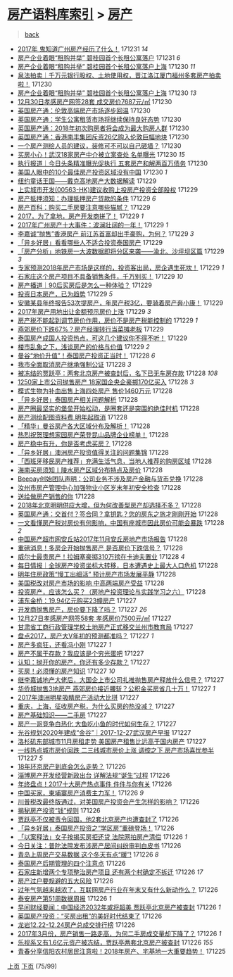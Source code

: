 [房产语料库索引](../../README.md)  > [房产](房产.md)
====
> [back](../README.md)

- [2017年 鬼知道广州房产经历了什么！](http://jkwz.applinzi.com/ittc/7053318949247124487.html#2017%E5%B9%B4+%E9%AC%BC%E7%9F%A5%E9%81%93%E5%B9%BF%E5%B7%9E%E6%88%BF%E4%BA%A7%E7%BB%8F%E5%8E%86%E4%BA%86%E4%BB%80%E4%B9%88%EF%BC%81) 171231 *14* 
- [房产企业着眼“租购并举” 碧桂园首个长租公寓落户](http://jkwz.applinzi.com/ittc/7053153303267902480.html#%E6%88%BF%E4%BA%A7%E4%BC%81%E4%B8%9A%E7%9D%80%E7%9C%BC%E2%80%9C%E7%A7%9F%E8%B4%AD%E5%B9%B6%E4%B8%BE%E2%80%9D+%E7%A2%A7%E6%A1%82%E5%9B%AD%E9%A6%96%E4%B8%AA%E9%95%BF%E7%A7%9F%E5%85%AC%E5%AF%93%E8%90%BD%E6%88%B7) 171231 *6* 
- [房产企业着眼“租购并举” 碧桂园首个长租公寓落户上海](http://jkwz.applinzi.com/ittc/7052994933529510929.html#%E6%88%BF%E4%BA%A7%E4%BC%81%E4%B8%9A%E7%9D%80%E7%9C%BC%E2%80%9C%E7%A7%9F%E8%B4%AD%E5%B9%B6%E4%B8%BE%E2%80%9D+%E7%A2%A7%E6%A1%82%E5%9B%AD%E9%A6%96%E4%B8%AA%E9%95%BF%E7%A7%9F%E5%85%AC%E5%AF%93%E8%90%BD%E6%88%B7%E4%B8%8A%E6%B5%B7) 171230 *11* 
- [泉法拍卖｜千万元银行股权、土地使用权，晋江洛江厦门福州多套房产拍卖啦！](http://jkwz.applinzi.com/ittc/7052986738765464592.html#%E6%B3%89%E6%B3%95%E6%8B%8D%E5%8D%96%EF%BD%9C%E5%8D%83%E4%B8%87%E5%85%83%E9%93%B6%E8%A1%8C%E8%82%A1%E6%9D%83%E3%80%81%E5%9C%9F%E5%9C%B0%E4%BD%BF%E7%94%A8%E6%9D%83%EF%BC%8C%E6%99%8B%E6%B1%9F%E6%B4%9B%E6%B1%9F%E5%8E%A6%E9%97%A8%E7%A6%8F%E5%B7%9E%E5%A4%9A%E5%A5%97%E6%88%BF%E4%BA%A7%E6%8B%8D%E5%8D%96%E5%95%A6%EF%BC%81) 171230  
- [房产企业着眼“租购并举” 碧桂园首个长租公寓落户上海](http://jkwz.applinzi.com/ittc/7052986106159563793.html#%E6%88%BF%E4%BA%A7%E4%BC%81%E4%B8%9A%E7%9D%80%E7%9C%BC%E2%80%9C%E7%A7%9F%E8%B4%AD%E5%B9%B6%E4%B8%BE%E2%80%9D+%E7%A2%A7%E6%A1%82%E5%9B%AD%E9%A6%96%E4%B8%AA%E9%95%BF%E7%A7%9F%E5%85%AC%E5%AF%93%E8%90%BD%E6%88%B7%E4%B8%8A%E6%B5%B7) 171230 *13* 
- [12月30日孝感房产网签28套 成交房价7687元/㎡](http://jkwz.applinzi.com/ittc/7052926256784344081.html#12%E6%9C%8830%E6%97%A5%E5%AD%9D%E6%84%9F%E6%88%BF%E4%BA%A7%E7%BD%91%E7%AD%BE28%E5%A5%97+%E6%88%90%E4%BA%A4%E6%88%BF%E4%BB%B77687%E5%85%83%2F%E3%8E%A1) 171230  
- [英国房产通：伦敦高端房产市场逐步回温](http://jkwz.applinzi.com/ittc/7052916514317927440.html#%E8%8B%B1%E5%9B%BD%E6%88%BF%E4%BA%A7%E9%80%9A%EF%BC%9A%E4%BC%A6%E6%95%A6%E9%AB%98%E7%AB%AF%E6%88%BF%E4%BA%A7%E5%B8%82%E5%9C%BA%E9%80%90%E6%AD%A5%E5%9B%9E%E6%B8%A9) 171230  
- [英国房产通：学生公寓租赁市场将继续保持良好态势](http://jkwz.applinzi.com/ittc/7052915684114170897.html#%E8%8B%B1%E5%9B%BD%E6%88%BF%E4%BA%A7%E9%80%9A%EF%BC%9A%E5%AD%A6%E7%94%9F%E5%85%AC%E5%AF%93%E7%A7%9F%E8%B5%81%E5%B8%82%E5%9C%BA%E5%B0%86%E7%BB%A7%E7%BB%AD%E4%BF%9D%E6%8C%81%E8%89%AF%E5%A5%BD%E6%80%81%E5%8A%BF) 171230  
- [英国房产通：2018年初次购房者将会成为最大购房人群](http://jkwz.applinzi.com/ittc/7052915213311935504.html#%E8%8B%B1%E5%9B%BD%E6%88%BF%E4%BA%A7%E9%80%9A%EF%BC%9A2018%E5%B9%B4%E5%88%9D%E6%AC%A1%E8%B4%AD%E6%88%BF%E8%80%85%E5%B0%86%E4%BC%9A%E6%88%90%E4%B8%BA%E6%9C%80%E5%A4%A7%E8%B4%AD%E6%88%BF%E4%BA%BA%E7%BE%A4) 171230  
- [英国房产通：香港南丰集团斥资26亿购入伦敦巨幅地块](http://jkwz.applinzi.com/ittc/7052914534279283729.html#%E8%8B%B1%E5%9B%BD%E6%88%BF%E4%BA%A7%E9%80%9A%EF%BC%9A%E9%A6%99%E6%B8%AF%E5%8D%97%E4%B8%B0%E9%9B%86%E5%9B%A2%E6%96%A5%E8%B5%8426%E4%BA%BF%E8%B4%AD%E5%85%A5%E4%BC%A6%E6%95%A6%E5%B7%A8%E5%B9%85%E5%9C%B0%E5%9D%97) 171230  
- [一个房产测绘人员的建议，装修可不可以自己砸墙？](http://jkwz.applinzi.com/ittc/7052830702788150289.html#%E4%B8%80%E4%B8%AA%E6%88%BF%E4%BA%A7%E6%B5%8B%E7%BB%98%E4%BA%BA%E5%91%98%E7%9A%84%E5%BB%BA%E8%AE%AE%EF%BC%8C%E8%A3%85%E4%BF%AE%E5%8F%AF%E4%B8%8D%E5%8F%AF%E4%BB%A5%E8%87%AA%E5%B7%B1%E7%A0%B8%E5%A2%99%EF%BC%9F) 171230  
- [买房小心！武汉18家房产中介被立案查处 名单曝光](http://jkwz.applinzi.com/ittc/7052819906712585232.html#%E4%B9%B0%E6%88%BF%E5%B0%8F%E5%BF%83%EF%BC%81%E6%AD%A6%E6%B1%8918%E5%AE%B6%E6%88%BF%E4%BA%A7%E4%B8%AD%E4%BB%8B%E8%A2%AB%E7%AB%8B%E6%A1%88%E6%9F%A5%E5%A4%84+%E5%90%8D%E5%8D%95%E6%9B%9D%E5%85%89) 171230 *15* 
- [执行报道｜今日头条精准曝光促执行 五套房产和解两百万债务](http://jkwz.applinzi.com/ittc/7052790341093032976.html#%E6%89%A7%E8%A1%8C%E6%8A%A5%E9%81%93%EF%BD%9C%E4%BB%8A%E6%97%A5%E5%A4%B4%E6%9D%A1%E7%B2%BE%E5%87%86%E6%9B%9D%E5%85%89%E4%BF%83%E6%89%A7%E8%A1%8C+%E4%BA%94%E5%A5%97%E6%88%BF%E4%BA%A7%E5%92%8C%E8%A7%A3%E4%B8%A4%E7%99%BE%E4%B8%87%E5%80%BA%E5%8A%A1) 171230  
- [美国人眼中的10个最佳房产投资区域没有中国](http://jkwz.applinzi.com/ittc/7052662434983052305.html#%E7%BE%8E%E5%9B%BD%E4%BA%BA%E7%9C%BC%E4%B8%AD%E7%9A%8410%E4%B8%AA%E6%9C%80%E4%BD%B3%E6%88%BF%E4%BA%A7%E6%8A%95%E8%B5%84%E5%8C%BA%E5%9F%9F%E6%B2%A1%E6%9C%89%E4%B8%AD%E5%9B%BD) 171230 *1* 
- [纽约童话王国——戴克高地房产大数据解读](http://jkwz.applinzi.com/ittc/7052638054110462993.html#%E7%BA%BD%E7%BA%A6%E7%AB%A5%E8%AF%9D%E7%8E%8B%E5%9B%BD%E2%80%94%E2%80%94%E6%88%B4%E5%85%8B%E9%AB%98%E5%9C%B0%E6%88%BF%E4%BA%A7%E5%A4%A7%E6%95%B0%E6%8D%AE%E8%A7%A3%E8%AF%BB) 171229  
- [上实城市开发(00563-HK)建议收购上投房产投资全部股权](http://jkwz.applinzi.com/ittc/7052588802927756305.html#%E4%B8%8A%E5%AE%9E%E5%9F%8E%E5%B8%82%E5%BC%80%E5%8F%91%2800563-HK%29%E5%BB%BA%E8%AE%AE%E6%94%B6%E8%B4%AD%E4%B8%8A%E6%8A%95%E6%88%BF%E4%BA%A7%E6%8A%95%E8%B5%84%E5%85%A8%E9%83%A8%E8%82%A1%E6%9D%83) 171229  
- [房产抵押须知：办理抵押房产贷款的条件](http://jkwz.applinzi.com/ittc/7052567297179255825.html#%E6%88%BF%E4%BA%A7%E6%8A%B5%E6%8A%BC%E9%A1%BB%E7%9F%A5%EF%BC%9A%E5%8A%9E%E7%90%86%E6%8A%B5%E6%8A%BC%E6%88%BF%E4%BA%A7%E8%B4%B7%E6%AC%BE%E7%9A%84%E6%9D%A1%E4%BB%B6) 171229 *6* 
- [房产百科：购买二手房要注意哪些猫腻？](http://jkwz.applinzi.com/ittc/7052559539780453393.html#%E6%88%BF%E4%BA%A7%E7%99%BE%E7%A7%91%EF%BC%9A%E8%B4%AD%E4%B9%B0%E4%BA%8C%E6%89%8B%E6%88%BF%E8%A6%81%E6%B3%A8%E6%84%8F%E5%93%AA%E4%BA%9B%E7%8C%AB%E8%85%BB%EF%BC%9F) 171229  
- [2017，为了拿地，房产开发商拼了！](http://jkwz.applinzi.com/ittc/7052525615293400080.html#2017%EF%BC%8C%E4%B8%BA%E4%BA%86%E6%8B%BF%E5%9C%B0%EF%BC%8C%E6%88%BF%E4%BA%A7%E5%BC%80%E5%8F%91%E5%95%86%E6%8B%BC%E4%BA%86%EF%BC%81) 171229 *1* 
- [2017年广州房产十大事件：波澜壮阔的一年！](http://jkwz.applinzi.com/ittc/7052510250626712593.html#2017%E5%B9%B4%E5%B9%BF%E5%B7%9E%E6%88%BF%E4%BA%A7%E5%8D%81%E5%A4%A7%E4%BA%8B%E4%BB%B6%EF%BC%9A%E6%B3%A2%E6%BE%9C%E5%A3%AE%E9%98%94%E7%9A%84%E4%B8%80%E5%B9%B4%EF%BC%81) 171229 *1* 
- [李嘉诚“抛售”香港房产 前江苏首富却出手豪购，为何？](http://jkwz.applinzi.com/ittc/7052512387284861969.html#%E6%9D%8E%E5%98%89%E8%AF%9A%E2%80%9C%E6%8A%9B%E5%94%AE%E2%80%9D%E9%A6%99%E6%B8%AF%E6%88%BF%E4%BA%A7+%E5%89%8D%E6%B1%9F%E8%8B%8F%E9%A6%96%E5%AF%8C%E5%8D%B4%E5%87%BA%E6%89%8B%E8%B1%AA%E8%B4%AD%EF%BC%8C%E4%B8%BA%E4%BD%95%EF%BC%9F) 171229 *3* 
- [「异乡好居」看看哪些人不适合投资泰国房产](http://jkwz.applinzi.com/ittc/7052510943978718224.html#%E3%80%8C%E5%BC%82%E4%B9%A1%E5%A5%BD%E5%B1%85%E3%80%8D%E7%9C%8B%E7%9C%8B%E5%93%AA%E4%BA%9B%E4%BA%BA%E4%B8%8D%E9%80%82%E5%90%88%E6%8A%95%E8%B5%84%E6%B3%B0%E5%9B%BD%E6%88%BF%E4%BA%A7) 171229  
- [「房产分析」地铁房一大波数据即将分区来袭——渝北、沙坪坝区篇](http://jkwz.applinzi.com/ittc/7052506294534013969.html#%E3%80%8C%E6%88%BF%E4%BA%A7%E5%88%86%E6%9E%90%E3%80%8D%E5%9C%B0%E9%93%81%E6%88%BF%E4%B8%80%E5%A4%A7%E6%B3%A2%E6%95%B0%E6%8D%AE%E5%8D%B3%E5%B0%86%E5%88%86%E5%8C%BA%E6%9D%A5%E8%A2%AD%E2%80%94%E2%80%94%E6%B8%9D%E5%8C%97%E3%80%81%E6%B2%99%E5%9D%AA%E5%9D%9D%E5%8C%BA%E7%AF%87) 171229 *3* 
- [专家预测2018年房产市场是这样的，投资客出局，房企遇生死坎！](http://jkwz.applinzi.com/ittc/7052471484012823568.html#%E4%B8%93%E5%AE%B6%E9%A2%84%E6%B5%8B2018%E5%B9%B4%E6%88%BF%E4%BA%A7%E5%B8%82%E5%9C%BA%E6%98%AF%E8%BF%99%E6%A0%B7%E7%9A%84%EF%BC%8C%E6%8A%95%E8%B5%84%E5%AE%A2%E5%87%BA%E5%B1%80%EF%BC%8C%E6%88%BF%E4%BC%81%E9%81%87%E7%94%9F%E6%AD%BB%E5%9D%8E%EF%BC%81) 171229 *1* 
- [石家庄这个房产项目不具备销售条件，千万别买！](http://jkwz.applinzi.com/ittc/7052463963583808529.html#%E7%9F%B3%E5%AE%B6%E5%BA%84%E8%BF%99%E4%B8%AA%E6%88%BF%E4%BA%A7%E9%A1%B9%E7%9B%AE%E4%B8%8D%E5%85%B7%E5%A4%87%E9%94%80%E5%94%AE%E6%9D%A1%E4%BB%B6%EF%BC%8C%E5%8D%83%E4%B8%87%E5%88%AB%E4%B9%B0%EF%BC%81) 171229 *10* 
- [房产播道｜90后买房后是怎么一种体验？](http://jkwz.applinzi.com/ittc/7052459863056057360.html#%E6%88%BF%E4%BA%A7%E6%92%AD%E9%81%93%EF%BD%9C90%E5%90%8E%E4%B9%B0%E6%88%BF%E5%90%8E%E6%98%AF%E6%80%8E%E4%B9%88%E4%B8%80%E7%A7%8D%E4%BD%93%E9%AA%8C%EF%BC%9F) 171229  
- [投资日本房产，已为趋势](http://jkwz.applinzi.com/ittc/7052454845959635984.html#%E6%8A%95%E8%B5%84%E6%97%A5%E6%9C%AC%E6%88%BF%E4%BA%A7%EF%BC%8C%E5%B7%B2%E4%B8%BA%E8%B6%8B%E5%8A%BF) 171229 *5* 
- [安徽某县年终报告53次提房产，年房产税3亿，要骑着房产奔小康！](http://jkwz.applinzi.com/ittc/7052454395147453457.html#%E5%AE%89%E5%BE%BD%E6%9F%90%E5%8E%BF%E5%B9%B4%E7%BB%88%E6%8A%A5%E5%91%8A53%E6%AC%A1%E6%8F%90%E6%88%BF%E4%BA%A7%EF%BC%8C%E5%B9%B4%E6%88%BF%E4%BA%A7%E7%A8%8E3%E4%BA%BF%EF%BC%8C%E8%A6%81%E9%AA%91%E7%9D%80%E6%88%BF%E4%BA%A7%E5%A5%94%E5%B0%8F%E5%BA%B7%EF%BC%81) 171229  
- [2017年房产用地出让金额预示房价上涨](http://jkwz.applinzi.com/ittc/7052451736441062417.html#2017%E5%B9%B4%E6%88%BF%E4%BA%A7%E7%94%A8%E5%9C%B0%E5%87%BA%E8%AE%A9%E9%87%91%E9%A2%9D%E9%A2%84%E7%A4%BA%E6%88%BF%E4%BB%B7%E4%B8%8A%E6%B6%A8) 171229 *3* 
- [房产税不能起到调节房价作用，房价不是房产税能控制的](http://jkwz.applinzi.com/ittc/7052436692995146769.html#%E6%88%BF%E4%BA%A7%E7%A8%8E%E4%B8%8D%E8%83%BD%E8%B5%B7%E5%88%B0%E8%B0%83%E8%8A%82%E6%88%BF%E4%BB%B7%E4%BD%9C%E7%94%A8%EF%BC%8C%E6%88%BF%E4%BB%B7%E4%B8%8D%E6%98%AF%E6%88%BF%E4%BA%A7%E7%A8%8E%E8%83%BD%E6%8E%A7%E5%88%B6%E7%9A%84) 171229 *1* 
- [燕郊房价下跌67%？房产经理转行当菜摊老板](http://jkwz.applinzi.com/ittc/7052428813512737809.html#%E7%87%95%E9%83%8A%E6%88%BF%E4%BB%B7%E4%B8%8B%E8%B7%8C67%25%EF%BC%9F%E6%88%BF%E4%BA%A7%E7%BB%8F%E7%90%86%E8%BD%AC%E8%A1%8C%E5%BD%93%E8%8F%9C%E6%91%8A%E8%80%81%E6%9D%BF) 171229  
- [泰国房产成国人投资热点，可这几个建议你不得不听！](http://jkwz.applinzi.com/ittc/7051722123939152912.html#%E6%B3%B0%E5%9B%BD%E6%88%BF%E4%BA%A7%E6%88%90%E5%9B%BD%E4%BA%BA%E6%8A%95%E8%B5%84%E7%83%AD%E7%82%B9%EF%BC%8C%E5%8F%AF%E8%BF%99%E5%87%A0%E4%B8%AA%E5%BB%BA%E8%AE%AE%E4%BD%A0%E4%B8%8D%E5%BE%97%E4%B8%8D%E5%90%AC%EF%BC%81) 171229  
- [楼市乱象之下，浅谈房产的价格与价值](http://jkwz.applinzi.com/ittc/7051849725144204304.html#%E6%A5%BC%E5%B8%82%E4%B9%B1%E8%B1%A1%E4%B9%8B%E4%B8%8B%EF%BC%8C%E6%B5%85%E8%B0%88%E6%88%BF%E4%BA%A7%E7%9A%84%E4%BB%B7%E6%A0%BC%E4%B8%8E%E4%BB%B7%E5%80%BC) 171229 *2* 
- [曼谷“地价升值”！泰国房产投资正当时！](http://jkwz.applinzi.com/ittc/7052232811006657553.html#%E6%9B%BC%E8%B0%B7%E2%80%9C%E5%9C%B0%E4%BB%B7%E5%8D%87%E5%80%BC%E2%80%9D%EF%BC%81%E6%B3%B0%E5%9B%BD%E6%88%BF%E4%BA%A7%E6%8A%95%E8%B5%84%E6%AD%A3%E5%BD%93%E6%97%B6%EF%BC%81) 171228 *6* 
- [我市全面取消房产继承强制公证](http://jkwz.applinzi.com/ittc/7052215844451386384.html#%E6%88%91%E5%B8%82%E5%85%A8%E9%9D%A2%E5%8F%96%E6%B6%88%E6%88%BF%E4%BA%A7%E7%BB%A7%E6%89%BF%E5%BC%BA%E5%88%B6%E5%85%AC%E8%AF%81) 171228 *3* 
- [被冻结的贾跃亭：两套北京房产被查封后，名下已无车房存款](http://jkwz.applinzi.com/ittc/7052204419385394192.html#%E8%A2%AB%E5%86%BB%E7%BB%93%E7%9A%84%E8%B4%BE%E8%B7%83%E4%BA%AD%EF%BC%9A%E4%B8%A4%E5%A5%97%E5%8C%97%E4%BA%AC%E6%88%BF%E4%BA%A7%E8%A2%AB%E6%9F%A5%E5%B0%81%E5%90%8E%EF%BC%8C%E5%90%8D%E4%B8%8B%E5%B7%B2%E6%97%A0%E8%BD%A6%E6%88%BF%E5%AD%98%E6%AC%BE) 171228 *108* 
- [1250家上市公司抛售房产 18家国企央企豪掷170亿买入](http://jkwz.applinzi.com/ittc/7052201695101060112.html#1250%E5%AE%B6%E4%B8%8A%E5%B8%82%E5%85%AC%E5%8F%B8%E6%8A%9B%E5%94%AE%E6%88%BF%E4%BA%A7+18%E5%AE%B6%E5%9B%BD%E4%BC%81%E5%A4%AE%E4%BC%81%E8%B1%AA%E6%8E%B7170%E4%BA%BF%E4%B9%B0%E5%85%A5) 171228 *3* 
- [模式生物为补血出售上海四处房产 售价1460万元](http://jkwz.applinzi.com/ittc/7052196411385316368.html#%E6%A8%A1%E5%BC%8F%E7%94%9F%E7%89%A9%E4%B8%BA%E8%A1%A5%E8%A1%80%E5%87%BA%E5%94%AE%E4%B8%8A%E6%B5%B7%E5%9B%9B%E5%A4%84%E6%88%BF%E4%BA%A7+%E5%94%AE%E4%BB%B71460%E4%B8%87%E5%85%83) 171228  
- [「异乡好居」泰国房产相关问题解析](http://jkwz.applinzi.com/ittc/7052185805676610576.html#%E3%80%8C%E5%BC%82%E4%B9%A1%E5%A5%BD%E5%B1%85%E3%80%8D%E6%B3%B0%E5%9B%BD%E6%88%BF%E4%BA%A7%E7%9B%B8%E5%85%B3%E9%97%AE%E9%A2%98%E8%A7%A3%E6%9E%90) 171228  
- [房产圈最坚实的堡垒开始松动，是圈套还是突围的绝佳时机](http://jkwz.applinzi.com/ittc/7052184503764648977.html#%E6%88%BF%E4%BA%A7%E5%9C%88%E6%9C%80%E5%9D%9A%E5%AE%9E%E7%9A%84%E5%A0%A1%E5%9E%92%E5%BC%80%E5%A7%8B%E6%9D%BE%E5%8A%A8%EF%BC%8C%E6%98%AF%E5%9C%88%E5%A5%97%E8%BF%98%E6%98%AF%E7%AA%81%E5%9B%B4%E7%9A%84%E7%BB%9D%E4%BD%B3%E6%97%B6%E6%9C%BA) 171228  
- [房产测绘配图资料费 明年起取消](http://jkwz.applinzi.com/ittc/7052159350309651473.html#%E6%88%BF%E4%BA%A7%E6%B5%8B%E7%BB%98%E9%85%8D%E5%9B%BE%E8%B5%84%E6%96%99%E8%B4%B9+%E6%98%8E%E5%B9%B4%E8%B5%B7%E5%8F%96%E6%B6%88) 171228  
- [「精华」曼谷房产各大区域分布及解析！](http://jkwz.applinzi.com/ittc/7052158032220259345.html#%E3%80%8C%E7%B2%BE%E5%8D%8E%E3%80%8D%E6%9B%BC%E8%B0%B7%E6%88%BF%E4%BA%A7%E5%90%84%E5%A4%A7%E5%8C%BA%E5%9F%9F%E5%88%86%E5%B8%83%E5%8F%8A%E8%A7%A3%E6%9E%90%EF%BC%81) 171228  
- [热烈祝贺理想家园房产荣登昆山品牌企业榜单！](http://jkwz.applinzi.com/ittc/7052154770586862608.html#%E7%83%AD%E7%83%88%E7%A5%9D%E8%B4%BA%E7%90%86%E6%83%B3%E5%AE%B6%E5%9B%AD%E6%88%BF%E4%BA%A7%E8%8D%A3%E7%99%BB%E6%98%86%E5%B1%B1%E5%93%81%E7%89%8C%E4%BC%81%E4%B8%9A%E6%A6%9C%E5%8D%95%EF%BC%81) 171228  
- [房产稳中有升，你是否考虑买房？](http://jkwz.applinzi.com/ittc/7052139042953495568.html#%E6%88%BF%E4%BA%A7%E7%A8%B3%E4%B8%AD%E6%9C%89%E5%8D%87%EF%BC%8C%E4%BD%A0%E6%98%AF%E5%90%A6%E8%80%83%E8%99%91%E4%B9%B0%E6%88%BF%EF%BC%9F) 171228  
- [「异乡好居」澳洲房产投资值得关注的问题集锦](http://jkwz.applinzi.com/ittc/7052135160802182160.html#%E3%80%8C%E5%BC%82%E4%B9%A1%E5%A5%BD%E5%B1%85%E3%80%8D%E6%BE%B3%E6%B4%B2%E6%88%BF%E4%BA%A7%E6%8A%95%E8%B5%84%E5%80%BC%E5%BE%97%E5%85%B3%E6%B3%A8%E7%9A%84%E9%97%AE%E9%A2%98%E9%9B%86%E9%94%A6) 171228  
- [「西班牙移民房产推荐」充满生活气息，当地人推荐的购房区域](http://jkwz.applinzi.com/ittc/7052132984512054289.html#%E3%80%8C%E8%A5%BF%E7%8F%AD%E7%89%99%E7%A7%BB%E6%B0%91%E6%88%BF%E4%BA%A7%E6%8E%A8%E8%8D%90%E3%80%8D%E5%85%85%E6%BB%A1%E7%94%9F%E6%B4%BB%E6%B0%94%E6%81%AF%EF%BC%8C%E5%BD%93%E5%9C%B0%E4%BA%BA%E6%8E%A8%E8%8D%90%E7%9A%84%E8%B4%AD%E6%88%BF%E5%8C%BA%E5%9F%9F) 171228  
- [海南买房须知丨陵水房产区域分布特点及房价](http://jkwz.applinzi.com/ittc/7052131995377746961.html#%E6%B5%B7%E5%8D%97%E4%B9%B0%E6%88%BF%E9%A1%BB%E7%9F%A5%E4%B8%A8%E9%99%B5%E6%B0%B4%E6%88%BF%E4%BA%A7%E5%8C%BA%E5%9F%9F%E5%88%86%E5%B8%83%E7%89%B9%E7%82%B9%E5%8F%8A%E6%88%BF%E4%BB%B7) 171228  
- [Beepay创始团队声明：公司业务不涉及房产金融与货币兑换](http://jkwz.applinzi.com/ittc/7052127992946361361.html#Beepay%E5%88%9B%E5%A7%8B%E5%9B%A2%E9%98%9F%E5%A3%B0%E6%98%8E%EF%BC%9A%E5%85%AC%E5%8F%B8%E4%B8%9A%E5%8A%A1%E4%B8%8D%E6%B6%89%E5%8F%8A%E6%88%BF%E4%BA%A7%E9%87%91%E8%9E%8D%E4%B8%8E%E8%B4%A7%E5%B8%81%E5%85%91%E6%8D%A2) 171228  
- [汝州市房产管理中心加强物业小区岁末年初安全检查](http://jkwz.applinzi.com/ittc/7052126464126747665.html#%E6%B1%9D%E5%B7%9E%E5%B8%82%E6%88%BF%E4%BA%A7%E7%AE%A1%E7%90%86%E4%B8%AD%E5%BF%83%E5%8A%A0%E5%BC%BA%E7%89%A9%E4%B8%9A%E5%B0%8F%E5%8C%BA%E5%B2%81%E6%9C%AB%E5%B9%B4%E5%88%9D%E5%AE%89%E5%85%A8%E6%A3%80%E6%9F%A5) 171228  
- [送给做房产销售的你](http://jkwz.applinzi.com/ittc/7052123125477540880.html#%E9%80%81%E7%BB%99%E5%81%9A%E6%88%BF%E4%BA%A7%E9%94%80%E5%94%AE%E7%9A%84%E4%BD%A0) 171228  
- [2018年北京明明供应大增，但为何改善型房产却选择不多？](http://jkwz.applinzi.com/ittc/7052111402532078608.html#2018%E5%B9%B4%E5%8C%97%E4%BA%AC%E6%98%8E%E6%98%8E%E4%BE%9B%E5%BA%94%E5%A4%A7%E5%A2%9E%EF%BC%8C%E4%BD%86%E4%B8%BA%E4%BD%95%E6%94%B9%E5%96%84%E5%9E%8B%E6%88%BF%E4%BA%A7%E5%8D%B4%E9%80%89%E6%8B%A9%E4%B8%8D%E5%A4%9A%EF%BC%9F) 171228  
- [英国房产通：交首付？签合同？拿钥匙？您的房东之旅才刚刚开始](http://jkwz.applinzi.com/ittc/7052096794178094097.html#%E8%8B%B1%E5%9B%BD%E6%88%BF%E4%BA%A7%E9%80%9A%EF%BC%9A%E4%BA%A4%E9%A6%96%E4%BB%98%EF%BC%9F%E7%AD%BE%E5%90%88%E5%90%8C%EF%BC%9F%E6%8B%BF%E9%92%A5%E5%8C%99%EF%BC%9F%E6%82%A8%E7%9A%84%E6%88%BF%E4%B8%9C%E4%B9%8B%E6%97%85%E6%89%8D%E5%88%9A%E5%88%9A%E5%BC%80%E5%A7%8B) 171228  
- [一文看懂房产税对房价有何影响，中国有座城市因此房价可能会暴跌](http://jkwz.applinzi.com/ittc/7052083776870417424.html#%E4%B8%80%E6%96%87%E7%9C%8B%E6%87%82%E6%88%BF%E4%BA%A7%E7%A8%8E%E5%AF%B9%E6%88%BF%E4%BB%B7%E6%9C%89%E4%BD%95%E5%BD%B1%E5%93%8D%EF%BC%8C%E4%B8%AD%E5%9B%BD%E6%9C%89%E5%BA%A7%E5%9F%8E%E5%B8%82%E5%9B%A0%E6%AD%A4%E6%88%BF%E4%BB%B7%E5%8F%AF%E8%83%BD%E4%BC%9A%E6%9A%B4%E8%B7%8C) 171228 *2* 
- [中国房产超市网安丘站2017年11月安丘房地产市场报告](http://jkwz.applinzi.com/ittc/7052071162857653264.html#%E4%B8%AD%E5%9B%BD%E6%88%BF%E4%BA%A7%E8%B6%85%E5%B8%82%E7%BD%91%E5%AE%89%E4%B8%98%E7%AB%992017%E5%B9%B411%E6%9C%88%E5%AE%89%E4%B8%98%E6%88%BF%E5%9C%B0%E4%BA%A7%E5%B8%82%E5%9C%BA%E6%8A%A5%E5%91%8A) 171228  
- [重磅消息！多房企开始抛售房产 是否房价下跌信号？](http://jkwz.applinzi.com/ittc/7052068057394971665.html#%E9%87%8D%E7%A3%85%E6%B6%88%E6%81%AF%EF%BC%81%E5%A4%9A%E6%88%BF%E4%BC%81%E5%BC%80%E5%A7%8B%E6%8A%9B%E5%94%AE%E6%88%BF%E4%BA%A7+%E6%98%AF%E5%90%A6%E6%88%BF%E4%BB%B7%E4%B8%8B%E8%B7%8C%E4%BF%A1%E5%8F%B7%EF%BC%9F) 171228  
- [威尔士最贵房产！拉姆塞豪掷310万镑在卡迪夫置业](http://jkwz.applinzi.com/ittc/7052057150623319056.html#%E5%A8%81%E5%B0%94%E5%A3%AB%E6%9C%80%E8%B4%B5%E6%88%BF%E4%BA%A7%EF%BC%81%E6%8B%89%E5%A7%86%E5%A1%9E%E8%B1%AA%E6%8E%B7310%E4%B8%87%E9%95%91%E5%9C%A8%E5%8D%A1%E8%BF%AA%E5%A4%AB%E7%BD%AE%E4%B8%9A) 171228 *4* 
- [每日情报｜全球房产投资坐标大转移，日本遭遇史上最大人口危机](http://jkwz.applinzi.com/ittc/7052037130644096016.html#%E6%AF%8F%E6%97%A5%E6%83%85%E6%8A%A5%EF%BD%9C%E5%85%A8%E7%90%83%E6%88%BF%E4%BA%A7%E6%8A%95%E8%B5%84%E5%9D%90%E6%A0%87%E5%A4%A7%E8%BD%AC%E7%A7%BB%EF%BC%8C%E6%97%A5%E6%9C%AC%E9%81%AD%E9%81%87%E5%8F%B2%E4%B8%8A%E6%9C%80%E5%A4%A7%E4%BA%BA%E5%8F%A3%E5%8D%B1%E6%9C%BA) 171228  
- [明年住房政策“慢工出细活” 预计房产市场发展平静](http://jkwz.applinzi.com/ittc/7052036841035793424.html#%E6%98%8E%E5%B9%B4%E4%BD%8F%E6%88%BF%E6%94%BF%E7%AD%96%E2%80%9C%E6%85%A2%E5%B7%A5%E5%87%BA%E7%BB%86%E6%B4%BB%E2%80%9D+%E9%A2%84%E8%AE%A1%E6%88%BF%E4%BA%A7%E5%B8%82%E5%9C%BA%E5%8F%91%E5%B1%95%E5%B9%B3%E9%9D%99) 171228  
- [美国税改对房产市场的影响 中高两端房产受益](http://jkwz.applinzi.com/ittc/7051915390555259920.html#%E7%BE%8E%E5%9B%BD%E7%A8%8E%E6%94%B9%E5%AF%B9%E6%88%BF%E4%BA%A7%E5%B8%82%E5%9C%BA%E7%9A%84%E5%BD%B1%E5%93%8D+%E4%B8%AD%E9%AB%98%E4%B8%A4%E7%AB%AF%E6%88%BF%E4%BA%A7%E5%8F%97%E7%9B%8A) 171228  
- [投资房产，应该怎么买？（房地产投资理论与实践学习之六）](http://jkwz.applinzi.com/ittc/7051908796505392145.html#%E6%8A%95%E8%B5%84%E6%88%BF%E4%BA%A7%EF%BC%8C%E5%BA%94%E8%AF%A5%E6%80%8E%E4%B9%88%E4%B9%B0%EF%BC%9F%EF%BC%88%E6%88%BF%E5%9C%B0%E4%BA%A7%E6%8A%95%E8%B5%84%E7%90%86%E8%AE%BA%E4%B8%8E%E5%AE%9E%E8%B7%B5%E5%AD%A6%E4%B9%A0%E4%B9%8B%E5%85%AD%EF%BC%89) 171228  
- [浦东金桥：19.94亿元购买23幢房产](http://jkwz.applinzi.com/ittc/7051867102762238992.html#%E6%B5%A6%E4%B8%9C%E9%87%91%E6%A1%A5%EF%BC%9A19.94%E4%BA%BF%E5%85%83%E8%B4%AD%E4%B9%B023%E5%B9%A2%E6%88%BF%E4%BA%A7) 171227  
- [开发商抛售房产，房价要下降了吗？](http://jkwz.applinzi.com/ittc/7051853239987733520.html#%E5%BC%80%E5%8F%91%E5%95%86%E6%8A%9B%E5%94%AE%E6%88%BF%E4%BA%A7%EF%BC%8C%E6%88%BF%E4%BB%B7%E8%A6%81%E4%B8%8B%E9%99%8D%E4%BA%86%E5%90%97%EF%BC%9F) 171227 *26* 
- [12月27日孝感房产网签58套 孝感房价7500元/㎡](http://jkwz.applinzi.com/ittc/7051812600566776849.html#12%E6%9C%8827%E6%97%A5%E5%AD%9D%E6%84%9F%E6%88%BF%E4%BA%A7%E7%BD%91%E7%AD%BE58%E5%A5%97+%E5%AD%9D%E6%84%9F%E6%88%BF%E4%BB%B77500%E5%85%83%2F%E3%8E%A1) 171227  
- [甘肃省工商行政管理学校土地房产正式移交兰州市教育局](http://jkwz.applinzi.com/ittc/7051810569785443345.html#%E7%94%98%E8%82%83%E7%9C%81%E5%B7%A5%E5%95%86%E8%A1%8C%E6%94%BF%E7%AE%A1%E7%90%86%E5%AD%A6%E6%A0%A1%E5%9C%9F%E5%9C%B0%E6%88%BF%E4%BA%A7%E6%AD%A3%E5%BC%8F%E7%A7%BB%E4%BA%A4%E5%85%B0%E5%B7%9E%E5%B8%82%E6%95%99%E8%82%B2%E5%B1%80) 171227  
- [盘点2017，房产大V年初的预测都准吗？](http://jkwz.applinzi.com/ittc/7051806931000230929.html#%E7%9B%98%E7%82%B92017%EF%BC%8C%E6%88%BF%E4%BA%A7%E5%A4%A7V%E5%B9%B4%E5%88%9D%E7%9A%84%E9%A2%84%E6%B5%8B%E9%83%BD%E5%87%86%E5%90%97%EF%BC%9F) 171227 *1* 
- [房产多疯狂，还看冯小刚](http://jkwz.applinzi.com/ittc/7051788185560941585.html#%E6%88%BF%E4%BA%A7%E5%A4%9A%E7%96%AF%E7%8B%82%EF%BC%8C%E8%BF%98%E7%9C%8B%E5%86%AF%E5%B0%8F%E5%88%9A) 171227 *1* 
- [房产不属于存款？我应该是个穷光蛋吧](http://jkwz.applinzi.com/ittc/7051761742642676752.html#%E6%88%BF%E4%BA%A7%E4%B8%8D%E5%B1%9E%E4%BA%8E%E5%AD%98%E6%AC%BE%EF%BC%9F%E6%88%91%E5%BA%94%E8%AF%A5%E6%98%AF%E4%B8%AA%E7%A9%B7%E5%85%89%E8%9B%8B%E5%90%A7) 171227  
- [认知：抛开你的房产，你还有多少存款？](http://jkwz.applinzi.com/ittc/7051761742638482449.html#%E8%AE%A4%E7%9F%A5%EF%BC%9A%E6%8A%9B%E5%BC%80%E4%BD%A0%E7%9A%84%E6%88%BF%E4%BA%A7%EF%BC%8C%E4%BD%A0%E8%BF%98%E6%9C%89%E5%A4%9A%E5%B0%91%E5%AD%98%E6%AC%BE%EF%BC%9F) 171227  
- [买房！必须懂的房产知识](http://jkwz.applinzi.com/ittc/7051761037219464208.html#%E4%B9%B0%E6%88%BF%EF%BC%81%E5%BF%85%E9%A1%BB%E6%87%82%E7%9A%84%E6%88%BF%E4%BA%A7%E7%9F%A5%E8%AF%86) 171227 *10* 
- [继李嘉诚地产大佬后，大国企上市公司扎推抛售房产释放什么信号？](http://jkwz.applinzi.com/ittc/7051717029088723984.html#%E7%BB%A7%E6%9D%8E%E5%98%89%E8%AF%9A%E5%9C%B0%E4%BA%A7%E5%A4%A7%E4%BD%AC%E5%90%8E%EF%BC%8C%E5%A4%A7%E5%9B%BD%E4%BC%81%E4%B8%8A%E5%B8%82%E5%85%AC%E5%8F%B8%E6%89%8E%E6%8E%A8%E6%8A%9B%E5%94%AE%E6%88%BF%E4%BA%A7%E9%87%8A%E6%94%BE%E4%BB%80%E4%B9%88%E4%BF%A1%E5%8F%B7%EF%BC%9F) 171227  
- [华侨城抛售3地房产 燕郊房价接近腰斩？公积金买房省几十万！](http://jkwz.applinzi.com/ittc/7051740705863500817.html#%E5%8D%8E%E4%BE%A8%E5%9F%8E%E6%8A%9B%E5%94%AE3%E5%9C%B0%E6%88%BF%E4%BA%A7+%E7%87%95%E9%83%8A%E6%88%BF%E4%BB%B7%E6%8E%A5%E8%BF%91%E8%85%B0%E6%96%A9%EF%BC%9F%E5%85%AC%E7%A7%AF%E9%87%91%E4%B9%B0%E6%88%BF%E7%9C%81%E5%87%A0%E5%8D%81%E4%B8%87%EF%BC%81) 171227 *1* 
- [2017年澳洲明星吸睛房产活动大比拼](http://jkwz.applinzi.com/ittc/7051400322990212113.html#2017%E5%B9%B4%E6%BE%B3%E6%B4%B2%E6%98%8E%E6%98%9F%E5%90%B8%E7%9D%9B%E6%88%BF%E4%BA%A7%E6%B4%BB%E5%8A%A8%E5%A4%A7%E6%AF%94%E6%8B%BC) 171227  
- [重庆，上海，征收房产税，为什么买房的热没减？](http://jkwz.applinzi.com/ittc/7051712122709345297.html#%E9%87%8D%E5%BA%86%EF%BC%8C%E4%B8%8A%E6%B5%B7%EF%BC%8C%E5%BE%81%E6%94%B6%E6%88%BF%E4%BA%A7%E7%A8%8E%EF%BC%8C%E4%B8%BA%E4%BB%80%E4%B9%88%E4%B9%B0%E6%88%BF%E7%9A%84%E7%83%AD%E6%B2%A1%E5%87%8F%EF%BC%9F) 171227  
- [房产基础知识——二手房](http://jkwz.applinzi.com/ittc/7051454598638732305.html#%E6%88%BF%E4%BA%A7%E5%9F%BA%E7%A1%80%E7%9F%A5%E8%AF%86%E2%80%94%E2%80%94%E4%BA%8C%E6%89%8B%E6%88%BF) 171227  
- [房产一哥竞争白热化 大鱼吃小鱼的时代如何生存？](http://jkwz.applinzi.com/ittc/7051681330314626065.html#%E6%88%BF%E4%BA%A7%E4%B8%80%E5%93%A5%E7%AB%9E%E4%BA%89%E7%99%BD%E7%83%AD%E5%8C%96+%E5%A4%A7%E9%B1%BC%E5%90%83%E5%B0%8F%E9%B1%BC%E7%9A%84%E6%97%B6%E4%BB%A3%E5%A6%82%E4%BD%95%E7%94%9F%E5%AD%98%EF%BC%9F) 171227  
- [光谷规划2020年建成“金谷”｜2017-12-27武汉房产早报](http://jkwz.applinzi.com/ittc/7051670209239188496.html#%E5%85%89%E8%B0%B7%E8%A7%84%E5%88%922020%E5%B9%B4%E5%BB%BA%E6%88%90%E2%80%9C%E9%87%91%E8%B0%B7%E2%80%9D%EF%BD%9C2017-12-27%E6%AD%A6%E6%B1%89%E6%88%BF%E4%BA%A7%E6%97%A9%E6%8A%A5) 171227  
- [洛杉矶东部城市11月房租走势 美国房产租售比远高于国内房产](http://jkwz.applinzi.com/ittc/7051638525999449104.html#%E6%B4%9B%E6%9D%89%E7%9F%B6%E4%B8%9C%E9%83%A8%E5%9F%8E%E5%B8%8211%E6%9C%88%E6%88%BF%E7%A7%9F%E8%B5%B0%E5%8A%BF+%E7%BE%8E%E5%9B%BD%E6%88%BF%E4%BA%A7%E7%A7%9F%E5%94%AE%E6%AF%94%E8%BF%9C%E9%AB%98%E4%BA%8E%E5%9B%BD%E5%86%85%E6%88%BF%E4%BA%A7) 171227  
- [一线热点城市房价回跌 二三线城市房价上涨 调控之下 房产市场喜忧参半](http://jkwz.applinzi.com/ittc/7051569790861181969.html#%E4%B8%80%E7%BA%BF%E7%83%AD%E7%82%B9%E5%9F%8E%E5%B8%82%E6%88%BF%E4%BB%B7%E5%9B%9E%E8%B7%8C+%E4%BA%8C%E4%B8%89%E7%BA%BF%E5%9F%8E%E5%B8%82%E6%88%BF%E4%BB%B7%E4%B8%8A%E6%B6%A8+%E8%B0%83%E6%8E%A7%E4%B9%8B%E4%B8%8B+%E6%88%BF%E4%BA%A7%E5%B8%82%E5%9C%BA%E5%96%9C%E5%BF%A7%E5%8F%82%E5%8D%8A) 171227 *5* 
- [18年环京房产到底会怎么走势？](http://jkwz.applinzi.com/ittc/7051480451342926865.html#18%E5%B9%B4%E7%8E%AF%E4%BA%AC%E6%88%BF%E4%BA%A7%E5%88%B0%E5%BA%95%E4%BC%9A%E6%80%8E%E4%B9%88%E8%B5%B0%E5%8A%BF%EF%BC%9F) 171226  
- [淄博房产开发经营新政出台 详解法规“诞生”过程](http://jkwz.applinzi.com/ittc/7051446364636988432.html#%E6%B7%84%E5%8D%9A%E6%88%BF%E4%BA%A7%E5%BC%80%E5%8F%91%E7%BB%8F%E8%90%A5%E6%96%B0%E6%94%BF%E5%87%BA%E5%8F%B0+%E8%AF%A6%E8%A7%A3%E6%B3%95%E8%A7%84%E2%80%9C%E8%AF%9E%E7%94%9F%E2%80%9D%E8%BF%87%E7%A8%8B) 171226  
- [年终盘点！2017十大房产热点事件 件件与你有关](http://jkwz.applinzi.com/ittc/7051427834701022224.html#%E5%B9%B4%E7%BB%88%E7%9B%98%E7%82%B9%EF%BC%812017%E5%8D%81%E5%A4%A7%E6%88%BF%E4%BA%A7%E7%83%AD%E7%82%B9%E4%BA%8B%E4%BB%B6+%E4%BB%B6%E4%BB%B6%E4%B8%8E%E4%BD%A0%E6%9C%89%E5%85%B3) 171226  
- [中国买家，柬埔寨房产消费主力军！](http://jkwz.applinzi.com/ittc/7051420806284837904.html#%E4%B8%AD%E5%9B%BD%E4%B9%B0%E5%AE%B6%EF%BC%8C%E6%9F%AC%E5%9F%94%E5%AF%A8%E6%88%BF%E4%BA%A7%E6%B6%88%E8%B4%B9%E4%B8%BB%E5%8A%9B%E5%86%9B%EF%BC%81) 171226 *9* 
- [川普税改最终版通过，对美国房产投资会产生怎样的影响？](http://jkwz.applinzi.com/ittc/7051406591633392656.html#%E5%B7%9D%E6%99%AE%E7%A8%8E%E6%94%B9%E6%9C%80%E7%BB%88%E7%89%88%E9%80%9A%E8%BF%87%EF%BC%8C%E5%AF%B9%E7%BE%8E%E5%9B%BD%E6%88%BF%E4%BA%A7%E6%8A%95%E8%B5%84%E4%BC%9A%E4%BA%A7%E7%94%9F%E6%80%8E%E6%A0%B7%E7%9A%84%E5%BD%B1%E5%93%8D%EF%BC%9F) 171226  
- [揭秘房产投资“钱”规则](http://jkwz.applinzi.com/ittc/7049581966934934544.html#%E6%8F%AD%E7%A7%98%E6%88%BF%E4%BA%A7%E6%8A%95%E8%B5%84%E2%80%9C%E9%92%B1%E2%80%9D%E8%A7%84%E5%88%99) 171226  
- [贾跃亭不仅被责令回国，他2套北京房产也遭查封了](http://jkwz.applinzi.com/ittc/7051407440954786832.html#%E8%B4%BE%E8%B7%83%E4%BA%AD%E4%B8%8D%E4%BB%85%E8%A2%AB%E8%B4%A3%E4%BB%A4%E5%9B%9E%E5%9B%BD%EF%BC%8C%E4%BB%962%E5%A5%97%E5%8C%97%E4%BA%AC%E6%88%BF%E4%BA%A7%E4%B9%9F%E9%81%AD%E6%9F%A5%E5%B0%81%E4%BA%86) 171226  
- [「异乡好居」泰国房产投资之“学区房”重磅登场！](http://jkwz.applinzi.com/ittc/7051393259840996368.html#%E3%80%8C%E5%BC%82%E4%B9%A1%E5%A5%BD%E5%B1%85%E3%80%8D%E6%B3%B0%E5%9B%BD%E6%88%BF%E4%BA%A7%E6%8A%95%E8%B5%84%E4%B9%8B%E2%80%9C%E5%AD%A6%E5%8C%BA%E6%88%BF%E2%80%9D%E9%87%8D%E7%A3%85%E7%99%BB%E5%9C%BA%EF%BC%81) 171226  
- [「以案释法」女子按揭买房拒还贷 法院网拍房产清偿](http://jkwz.applinzi.com/ittc/7051388974050837521.html#%E3%80%8C%E4%BB%A5%E6%A1%88%E9%87%8A%E6%B3%95%E3%80%8D%E5%A5%B3%E5%AD%90%E6%8C%89%E6%8F%AD%E4%B9%B0%E6%88%BF%E6%8B%92%E8%BF%98%E8%B4%B7+%E6%B3%95%E9%99%A2%E7%BD%91%E6%8B%8D%E6%88%BF%E4%BA%A7%E6%B8%85%E5%81%BF) 171226 *1* 
- [今日关注：普陀法院发布涉房产居间纠纷审判白皮书](http://jkwz.applinzi.com/ittc/7051358515422037008.html#%E4%BB%8A%E6%97%A5%E5%85%B3%E6%B3%A8%EF%BC%9A%E6%99%AE%E9%99%80%E6%B3%95%E9%99%A2%E5%8F%91%E5%B8%83%E6%B6%89%E6%88%BF%E4%BA%A7%E5%B1%85%E9%97%B4%E7%BA%A0%E7%BA%B7%E5%AE%A1%E5%88%A4%E7%99%BD%E7%9A%AE%E4%B9%A6) 171226  
- [青岛上周房产交易数据 这个冬天有点“暖”!](http://jkwz.applinzi.com/ittc/7051342047745672209.html#%E9%9D%92%E5%B2%9B%E4%B8%8A%E5%91%A8%E6%88%BF%E4%BA%A7%E4%BA%A4%E6%98%93%E6%95%B0%E6%8D%AE+%E8%BF%99%E4%B8%AA%E5%86%AC%E5%A4%A9%E6%9C%89%E7%82%B9%E2%80%9C%E6%9A%96%E2%80%9D%21) 171226 *8* 
- [泰国房产后期管理的四个注意点](http://jkwz.applinzi.com/ittc/7051336122053952528.html#%E6%B3%B0%E5%9B%BD%E6%88%BF%E4%BA%A7%E5%90%8E%E6%9C%9F%E7%AE%A1%E7%90%86%E7%9A%84%E5%9B%9B%E4%B8%AA%E6%B3%A8%E6%84%8F%E7%82%B9) 171226  
- [石家庄新增两个专项整治房产项目 还有两个村确定不拆迁](http://jkwz.applinzi.com/ittc/7051327268188587025.html#%E7%9F%B3%E5%AE%B6%E5%BA%84%E6%96%B0%E5%A2%9E%E4%B8%A4%E4%B8%AA%E4%B8%93%E9%A1%B9%E6%95%B4%E6%B2%BB%E6%88%BF%E4%BA%A7%E9%A1%B9%E7%9B%AE+%E8%BF%98%E6%9C%89%E4%B8%A4%E4%B8%AA%E6%9D%91%E7%A1%AE%E5%AE%9A%E4%B8%8D%E6%8B%86%E8%BF%81) 171226 *17* 
- [房产过户要规避的五大风险](http://jkwz.applinzi.com/ittc/7051316685611467792.html#%E6%88%BF%E4%BA%A7%E8%BF%87%E6%88%B7%E8%A6%81%E8%A7%84%E9%81%BF%E7%9A%84%E4%BA%94%E5%A4%A7%E9%A3%8E%E9%99%A9) 171226  
- [过年气氛越来越浓了，互联网房产行业在年末又有什么新动作么？](http://jkwz.applinzi.com/ittc/7051315818032268304.html#%E8%BF%87%E5%B9%B4%E6%B0%94%E6%B0%9B%E8%B6%8A%E6%9D%A5%E8%B6%8A%E6%B5%93%E4%BA%86%EF%BC%8C%E4%BA%92%E8%81%94%E7%BD%91%E6%88%BF%E4%BA%A7%E8%A1%8C%E4%B8%9A%E5%9C%A8%E5%B9%B4%E6%9C%AB%E5%8F%88%E6%9C%89%E4%BB%80%E4%B9%88%E6%96%B0%E5%8A%A8%E4%BD%9C%E4%B9%88%EF%BC%9F) 171226  
- [泰安房产第51周数据周报](http://jkwz.applinzi.com/ittc/7051313770473718800.html#%E6%B3%B0%E5%AE%89%E6%88%BF%E4%BA%A7%E7%AC%AC51%E5%91%A8%E6%95%B0%E6%8D%AE%E5%91%A8%E6%8A%A5) 171226 *1* 
- [早间财经要闻：中国经济2032年或将超美 贾跃亭北京房产被查封](http://jkwz.applinzi.com/ittc/7051310027325834256.html#%E6%97%A9%E9%97%B4%E8%B4%A2%E7%BB%8F%E8%A6%81%E9%97%BB%EF%BC%9A%E4%B8%AD%E5%9B%BD%E7%BB%8F%E6%B5%8E2032%E5%B9%B4%E6%88%96%E5%B0%86%E8%B6%85%E7%BE%8E+%E8%B4%BE%E8%B7%83%E4%BA%AD%E5%8C%97%E4%BA%AC%E6%88%BF%E4%BA%A7%E8%A2%AB%E6%9F%A5%E5%B0%81) 171226 *1* 
- [英国房产投资：“买房出租”的美好时代结束了](http://jkwz.applinzi.com/ittc/7051307475968459793.html#%E8%8B%B1%E5%9B%BD%E6%88%BF%E4%BA%A7%E6%8A%95%E8%B5%84%EF%BC%9A%E2%80%9C%E4%B9%B0%E6%88%BF%E5%87%BA%E7%A7%9F%E2%80%9D%E7%9A%84%E7%BE%8E%E5%A5%BD%E6%97%B6%E4%BB%A3%E7%BB%93%E6%9D%9F%E4%BA%86) 171226  
- [龙岩12.22-12.24房产总成交排行榜](http://jkwz.applinzi.com/ittc/7051306884814881809.html#%E9%BE%99%E5%B2%A912.22-12.24%E6%88%BF%E4%BA%A7%E6%80%BB%E6%88%90%E4%BA%A4%E6%8E%92%E8%A1%8C%E6%A6%9C) 171226  
- [2017年3月份，房产销售一路走高，为何二手房成交量却下降了？](http://jkwz.applinzi.com/ittc/7051302249349776400.html#2017%E5%B9%B43%E6%9C%88%E4%BB%BD%EF%BC%8C%E6%88%BF%E4%BA%A7%E9%94%80%E5%94%AE%E4%B8%80%E8%B7%AF%E8%B5%B0%E9%AB%98%EF%BC%8C%E4%B8%BA%E4%BD%95%E4%BA%8C%E6%89%8B%E6%88%BF%E6%88%90%E4%BA%A4%E9%87%8F%E5%8D%B4%E4%B8%8B%E9%99%8D%E4%BA%86%EF%BC%9F) 171226 *1* 
- [乐视系又有1.6亿元资产被冻结，贾跃亭两套北京房产被查封](http://jkwz.applinzi.com/ittc/7051296372941128720.html#%E4%B9%90%E8%A7%86%E7%B3%BB%E5%8F%88%E6%9C%891.6%E4%BA%BF%E5%85%83%E8%B5%84%E4%BA%A7%E8%A2%AB%E5%86%BB%E7%BB%93%EF%BC%8C%E8%B4%BE%E8%B7%83%E4%BA%AD%E4%B8%A4%E5%A5%97%E5%8C%97%E4%BA%AC%E6%88%BF%E4%BA%A7%E8%A2%AB%E6%9F%A5%E5%B0%81) 171226 *155* 
- [青春分享信阳农村居民注意啦！2018年房产、宅基地一大重要趋势！](http://jkwz.applinzi.com/ittc/7051114455809655825.html#%E9%9D%92%E6%98%A5%E5%88%86%E4%BA%AB%E4%BF%A1%E9%98%B3%E5%86%9C%E6%9D%91%E5%B1%85%E6%B0%91%E6%B3%A8%E6%84%8F%E5%95%A6%EF%BC%812018%E5%B9%B4%E6%88%BF%E4%BA%A7%E3%80%81%E5%AE%85%E5%9F%BA%E5%9C%B0%E4%B8%80%E5%A4%A7%E9%87%8D%E8%A6%81%E8%B6%8B%E5%8A%BF%EF%BC%81) 171225  


 [上页](房产76.md) [下页](房产74.md)          (75/99)